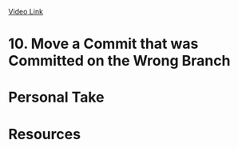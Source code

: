 [Video Link](https://egghead.io/lessons/git-move-a-commit-that-was-committed-on-the-wrong-branch)

# 10. Move a Commit that was Committed on the Wrong Branch

# Personal Take

# Resources
